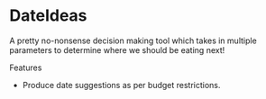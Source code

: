 # DateIdeas

A pretty no-nonsense decision making tool which takes in multiple parameters to determine where we should be eating next!

Features
- Produce date suggestions as per budget restrictions.
